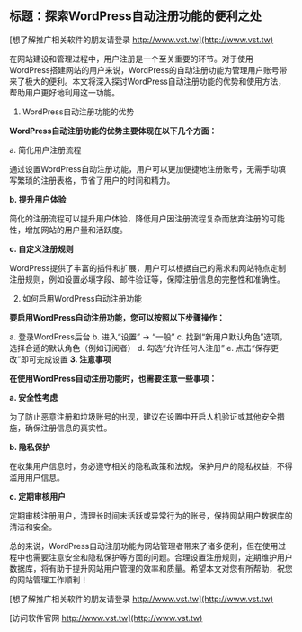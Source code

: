 ## **标题：探索WordPress自动注册功能的便利之处**

[想了解推广相关软件的朋友请登录 http://www.vst.tw](http://www.vst.tw)

在网站建设和管理过程中，用户注册是一个至关重要的环节。对于使用WordPress搭建网站的用户来说，WordPress的自动注册功能为管理用户账号带来了极大的便利。本文将深入探讨WordPress自动注册功能的优势和使用方法，帮助用户更好地利用这一功能。

1. WordPress自动注册功能的优势

**WordPress自动注册功能的优势主要体现在以下几个方面：**

a. 简化用户注册流程

通过设置WordPress自动注册功能，用户可以更加便捷地注册账号，无需手动填写繁琐的注册表格，节省了用户的时间和精力。

**b. 提升用户体验**

简化的注册流程可以提升用户体验，降低用户因注册流程复杂而放弃注册的可能性，增加网站的用户量和活跃度。

**c. 自定义注册规则**

WordPress提供了丰富的插件和扩展，用户可以根据自己的需求和网站特点定制注册规则，例如设置必填字段、邮件验证等，保障注册信息的完整性和准确性。

2. 如何启用WordPress自动注册功能

**要启用WordPress自动注册功能，您可以按照以下步骤操作：**

a. 登录WordPress后台
b. 进入“设置” -> “一般”
c. 找到“新用户默认角色”选项，选择合适的默认角色（例如订阅者）
d. 勾选“允许任何人注册”
e. 点击“保存更改”即可完成设置
**3. 注意事项**

**在使用WordPress自动注册功能时，也需要注意一些事项：**

**a. 安全性考虑**

为了防止恶意注册和垃圾账号的出现，建议在设置中开启人机验证或其他安全措施，确保注册信息的真实性。

**b. 隐私保护**

在收集用户信息时，务必遵守相关的隐私政策和法规，保护用户的隐私权益，不得滥用用户信息。

**c. 定期审核用户**

定期审核注册用户，清理长时间未活跃或异常行为的账号，保持网站用户数据库的清洁和安全。

总的来说，WordPress自动注册功能为网站管理者带来了诸多便利，但在使用过程中也需要注意安全和隐私保护等方面的问题。合理设置注册规则，定期维护用户数据库，将有助于提升网站用户管理的效率和质量。希望本文对您有所帮助，祝您的网站管理工作顺利！

[想了解推广相关软件的朋友请登录 http://www.vst.tw](http://www.vst.tw)


[访问软件官网 http://www.vst.tw](http://www.vst.tw)
